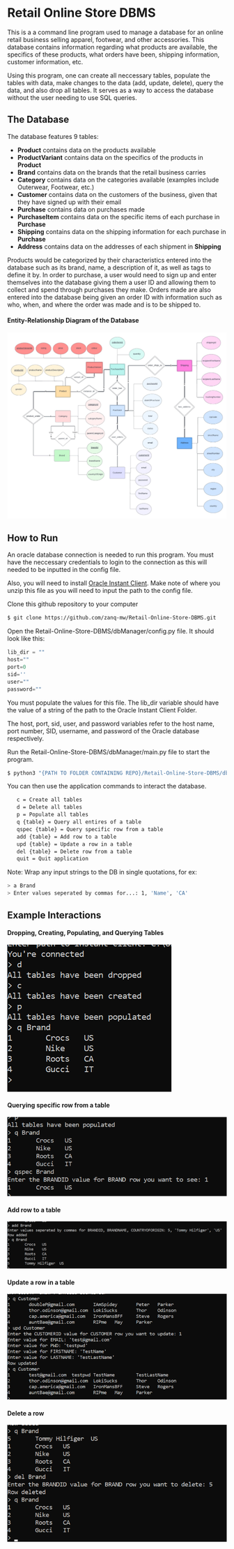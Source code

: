 # Retail Online Store DBMS

This is a a command line program used to manage a database for an online retail business selling apparel, footwear, and other accessories. This database contains information regarding what products are available, the specifics of these products, what orders have been, shipping information, customer information, etc.

Using this program, one can create all neccessary tables, populate the tables with data, make changes to the data (add, update, delete), query the data, and also drop all tables. It serves as a way to access the database without the user needing to use SQL queries.

## The Database

The database features 9 tables:

- **Product** contains data on the products available
- **ProductVariant** contains data on the specifics of the products in **Product**
- **Brand** contains data on the brands that the retail business carries
- **Category** contains data on the categories available (examples include Outerwear, Footwear, etc.)
- **Customer** contains data on the customers of the business, given that they have signed up with their email
- **Purchase** contains data on purchases made
- **PurchaseItem** contains data on the specific items of each purchase in **Purchase**
- **Shipping** contains data on the shipping information for each purchase in **Purchase**
- **Address** contains data on the addresses of each shipment in **Shipping**

Products would be categorized by their characteristics entered into the database such as its brand, name, a description of it, as well as tags to define it by. In order to purchase, a user would need to sign up and enter themselves into the database giving them a user ID and allowing them to collect and spend through purchases they make. Orders made are also entered into the database being given an order ID with information such as who, when, and where the order was made and is to be shipped to.

#### Entity-Relationship Diagram of the Database

![ER Diagram](images/erDiagram.jpg?raw=true)

## How to Run

An oracle database connection is needed to run this program. You must have the neccessary credentials to login to the connection as this will needed to be inputted in the config file.

Also, you will need to install [Oracle Instant Client](https://www.oracle.com/database/technologies/instant-client.html). Make note of where you unzip this file as you will need to input the path to the config file.

Clone this github repository to your computer

```bash
$ git clone https://github.com/zanq-mw/Retail-Online-Store-DBMS.git
```

Open the Retail-Online-Store-DBMS/dbManager/config.py file. It should look like this:

```python
lib_dir = ""
host=""
port=0
sid=''
user=""
password=""
```

You must populate the values for this file. The lib_dir variable should have the value of a string of the path to the Oracle Instant Client Folder.

The host, port, sid, user, and password variables refer to the host name, port number, SID, username, and password of the Oracle database respectively.

Run the Retail-Online-Store-DBMS/dbManager/main.py file to start the program.

```bash
$ python3 "{PATH TO FOLDER CONTAINING REPO}/Retail-Online-Store-DBMS/dbManager/main.py"
```

You can then use the application commands to interact the database.

```bash
   c = Create all tables
   d = Delete all tables
   p = Populate all tables
   q {table} = Query all entires of a table
   qspec {table} = Query specific row from a table
   add {table} = Add row to a table
   upd {table} = Update a row in a table
   del {table} = Delete row from a table
   quit = Quit application
```

Note: Wrap any input strings to the DB in single quotations, for ex:

```bash
> a Brand
> Enter values seperated by commas for...: 1, 'Name', 'CA'
```

## Example Interactions

#### Dropping, Creating, Populating, and Querying Tables

![](images/example1.png?raw=true)

#### Querying specific row from a table

![](images/example2.png?raw=true)

#### Add row to a table

![](images/example3.png?raw=true)

#### Update a row in a table

![](images/example4.png?raw=true)

#### Delete a row

![](images/example5.png?raw=true)
